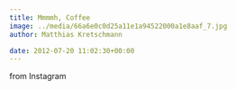 ```yaml
---
title: Mmmmh, Coffee
image: ../media/66a6e0c0d25a11e1a94522000a1e8aaf_7.jpg
author: Matthias Kretschmann

date: 2012-07-20 11:02:30+00:00
---
```


from Instagram
